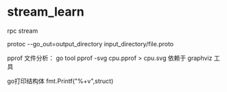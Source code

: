 # stream_learn
rpc stream


protoc --go_out=output_directory input_directory/file.proto

pprof 文件分析：
go tool pprof -svg cpu.pprof > cpu.svg
依赖于 graphviz 工具

go打印结构体
fmt.Printf("%+v",struct)

